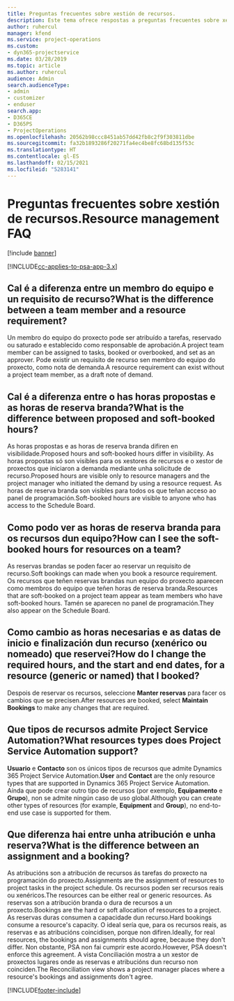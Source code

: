 ```yaml
---
title: Preguntas frecuentes sobre xestión de recursos.
description: Este tema ofrece respostas a preguntas frecuentes sobre xestión de recursos.
author: ruhercul
manager: kfend
ms.service: project-operations
ms.custom:
- dyn365-projectservice
ms.date: 03/28/2019
ms.topic: article
ms.author: ruhercul
audience: Admin
search.audienceType:
- admin
- customizer
- enduser
search.app:
- D365CE
- D365PS
- ProjectOperations
ms.openlocfilehash: 20562b98ccc8451ab57dd42fb8c2f9f303811dbe
ms.sourcegitcommit: fa32b1893286f20271fa4ec4be8fc68bd135f53c
ms.translationtype: HT
ms.contentlocale: gl-ES
ms.lasthandoff: 02/15/2021
ms.locfileid: "5283141"
---
```

# <a name="resource-management-faq"></a><span data-ttu-id="15f79-103">Preguntas frecuentes sobre xestión de recursos.</span><span class="sxs-lookup"><span data-stu-id="15f79-103">Resource management FAQ</span></span>

[!include [banner](../includes/psa-now-project-operations.md)]

[!INCLUDE[cc-applies-to-psa-app-3.x](../includes/cc-applies-to-psa-app-3x.md)]

## <a name="what-is-the-difference-between-a-team-member-and-a-resource-requirement"></a><span data-ttu-id="15f79-104">Cal é a diferenza entre un membro do equipo e un requisito de recurso?</span><span class="sxs-lookup"><span data-stu-id="15f79-104">What is the difference between a team member and a resource requirement?</span></span>

<span data-ttu-id="15f79-105">Un membro do equipo do proxecto pode ser atribuído a tarefas, reservado ou saturado e establecido como responsable de aprobación.</span><span class="sxs-lookup"><span data-stu-id="15f79-105">A project team member can be assigned to tasks, booked or overbooked, and set as an approver.</span></span> <span data-ttu-id="15f79-106">Pode existir un requisito de recurso sen membro do equipo do proxecto, como nota de demanda.</span><span class="sxs-lookup"><span data-stu-id="15f79-106">A resource requirement can exist without a project team member, as a draft note of demand.</span></span> 

## <a name="what-is-the-difference-between-proposed-and-soft-booked-hours"></a><span data-ttu-id="15f79-107">Cal é a diferenza entre o has horas propostas e as horas de reserva branda?</span><span class="sxs-lookup"><span data-stu-id="15f79-107">What is the difference between proposed and soft-booked hours?</span></span>

<span data-ttu-id="15f79-108">As horas propostas e as horas de reserva branda difiren en visibilidade.</span><span class="sxs-lookup"><span data-stu-id="15f79-108">Proposed hours and soft-booked hours differ in visibility.</span></span> <span data-ttu-id="15f79-109">As horas propostas só son visibles para os xestores de recursos e o xestor de proxectos que iniciaron a demanda mediante unha solicitude de recurso.</span><span class="sxs-lookup"><span data-stu-id="15f79-109">Proposed hours are visible only to resource managers and the project manager who initiated the demand by using a resource request.</span></span> <span data-ttu-id="15f79-110">As horas de reserva branda son visibles para todos os que teñan acceso ao panel de programación.</span><span class="sxs-lookup"><span data-stu-id="15f79-110">Soft-booked hours are visible to anyone who has access to the Schedule Board.</span></span>

## <a name="how-can-i-see-the-soft-booked-hours-for-resources-on-a-team"></a><span data-ttu-id="15f79-111">Como podo ver as horas de reserva branda para os recursos dun equipo?</span><span class="sxs-lookup"><span data-stu-id="15f79-111">How can I see the soft-booked hours for resources on a team?</span></span>

<span data-ttu-id="15f79-112">As reservas brandas se poden facer ao reservar un requisito de recurso.</span><span class="sxs-lookup"><span data-stu-id="15f79-112">Soft bookings can made when you book a resource requirement.</span></span> <span data-ttu-id="15f79-113">Os recursos que teñen reservas brandas nun equipo do proxecto aparecen como membros do equipo que teñen horas de reserva branda.</span><span class="sxs-lookup"><span data-stu-id="15f79-113">Resources that are soft-booked on a project team appear as team members who have soft-booked hours.</span></span> <span data-ttu-id="15f79-114">Tamén se aparecen no panel de programación.</span><span class="sxs-lookup"><span data-stu-id="15f79-114">They also appear on the Schedule Board.</span></span>

## <a name="how-do-i-change-the-required-hours-and-the-start-and-end-dates-for-a-resource-generic-or-named-that-i-booked"></a><span data-ttu-id="15f79-115">Como cambio as horas necesarias e as datas de inicio e finalización dun recurso (xenérico ou nomeado) que reservei?</span><span class="sxs-lookup"><span data-stu-id="15f79-115">How do I change the required hours, and the start and end dates, for a resource (generic or named) that I booked?</span></span>

<span data-ttu-id="15f79-116">Despois de reservar os recursos, seleccione **Manter reservas** para facer os cambios que se precisen.</span><span class="sxs-lookup"><span data-stu-id="15f79-116">After resources are booked, select **Maintain Bookings** to make any changes that are required.</span></span>

## <a name="what-resources-types-does-project-service-automation-support"></a><span data-ttu-id="15f79-117">Que tipos de recursos admite Project Service Automation?</span><span class="sxs-lookup"><span data-stu-id="15f79-117">What resources types does Project Service Automation support?</span></span>

<span data-ttu-id="15f79-118">**Usuario** e **Contacto** son os únicos tipos de recursos que admite Dynamics 365 Project Service Automation.</span><span class="sxs-lookup"><span data-stu-id="15f79-118">**User** and **Contact** are the only resource types that are supported in Dynamics 365 Project Service Automation.</span></span> <span data-ttu-id="15f79-119">Aínda que pode crear outro tipo de recursos (por exemplo, **Equipamento** e **Grupo**), non se admite ningún caso de uso global.</span><span class="sxs-lookup"><span data-stu-id="15f79-119">Although you can create other types of resources (for example, **Equipment** and **Group**), no end-to-end use case is supported for them.</span></span>

## <a name="what-is-the-difference-between-an-assignment-and-a-booking"></a><span data-ttu-id="15f79-120">Que diferenza hai entre unha atribución e unha reserva?</span><span class="sxs-lookup"><span data-stu-id="15f79-120">What is the difference between an assignment and a booking?</span></span>

<span data-ttu-id="15f79-121">As atribucións son a atribución de recursos ás tarefas do proxecto na programación do proxecto.</span><span class="sxs-lookup"><span data-stu-id="15f79-121">Assignments are the assignment of resources to project tasks in the project schedule.</span></span> <span data-ttu-id="15f79-122">Os recursos poden ser recursos reais ou xenéricos.</span><span class="sxs-lookup"><span data-stu-id="15f79-122">The resources can be either real or generic resources.</span></span> <span data-ttu-id="15f79-123">As reservas son a atribución branda o dura de recursos a un proxecto.</span><span class="sxs-lookup"><span data-stu-id="15f79-123">Bookings are the hard or soft allocation of resources to a project.</span></span> <span data-ttu-id="15f79-124">As reservas duras consumen a capacidade dun recurso.</span><span class="sxs-lookup"><span data-stu-id="15f79-124">Hard bookings consume a resource's capacity.</span></span> <span data-ttu-id="15f79-125">O ideal sería que, para os recursos reais, as reservas e as atribucións coincidisen, porque non difiren.</span><span class="sxs-lookup"><span data-stu-id="15f79-125">Ideally, for real resources, the bookings and assignments should agree, because they don't differ.</span></span> <span data-ttu-id="15f79-126">Non obstante, PSA non fai cumprir este acordo.</span><span class="sxs-lookup"><span data-stu-id="15f79-126">However, PSA doesn't enforce this agreement.</span></span> <span data-ttu-id="15f79-127">A vista Conciliación mostra a un xestor de proxectos lugares onde as reservas e atribucións dun recurso non coinciden.</span><span class="sxs-lookup"><span data-stu-id="15f79-127">The Reconciliation view shows a project manager places where a resource's bookings and assignments don't agree.</span></span>


[!INCLUDE[footer-include](../includes/footer-banner.md)]